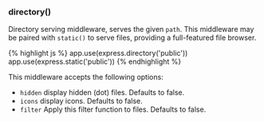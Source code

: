 <h3 id='directory'>directory()</h3>

Directory serving middleware, serves the given `path`.
This middleware may be paired with `static()` to serve
files, providing a full-featured file browser.

{% highlight js %}
app.use(express.directory('public'))
app.use(express.static('public'))
{% endhighlight %}

This middleware accepts the following options:

* `hidden` display hidden (dot) files. Defaults to false.
* `icons`  display icons. Defaults to false.
* `filter` Apply this filter function to files. Defaults to false.
